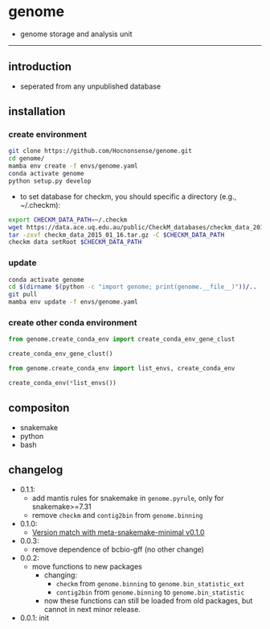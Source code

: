 <!--
 * @Date: 2022-10-10 15:01:33
 * @LastEditors: Hwrn hwrn.aou@sjtu.edu.cn
 * @LastEditTime: 2023-08-04 11:07:34
 * @FilePath: /genome/README.md
 * @Description:
-->
genome
===

- genome storage and analysis unit

---
## introduction
- seperated from any unpublished database

## installation
### create environment
```bash
git clone https://github.com/Hocnonsense/genome.git
cd genome/
mamba env create -f envs/genome.yaml
conda activate genome
python setup.py develop
```

- to set database for checkm, you should specific a directory (e.g., ~/.checkm):

```bash
export CHECKM_DATA_PATH=~/.checkm
wget https://data.ace.uq.edu.au/public/CheckM_databases/checkm_data_2015_01_16.tar.gz
tar -zxvf checkm_data_2015_01_16.tar.gz -C $CHECKM_DATA_PATH
checkm data setRoot $CHECKM_DATA_PATH
```

### update
```bash
conda activate genome
cd $(dirname $(python -c "import genome; print(genome.__file__)"))/..
git pull
mamba env update -f envs/genome.yaml
```

### create other conda environment
```python
from genome.create_conda_env import create_conda_env_gene_clust

create_conda_env_gene_clust()

from genome.create_conda_env import list_envs, create_conda_env

create_conda_env(*list_envs())
```

## compositon
- snakemake
- python
- bash


## changelog
- 0.1.1:
    - add mantis rules for snakemake in `genome.pyrule`, only for snakemake>=7.31
    - remove `checkm` and `contig2bin` from `genome.binning`
- 0.1.0:
    - [Version match with meta-snakemake-minimal v0.1.0](http://202.120.45.162:12080/Metabolic_Modeling/genome/releases/tag/version-0.1.0)
- 0.0.3:
    - remove dependence of bcbio-gff (no other change)
- 0.0.2:
    - move functions to new packages
        - changing:
            - `checkm` from `genome.binning` to `genome.bin_statistic_ext`
            - `contig2bin` from `genome.binning` to `genome.bin_statistic`
        - now these functions can still be loaded from old packages, but cannot in next minor release.
- 0.0.1: init
